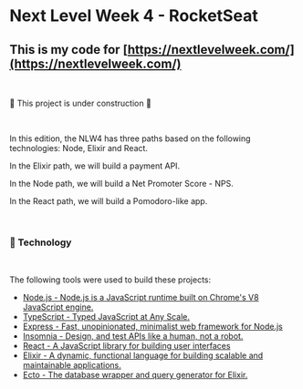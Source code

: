 # Next Level Week 4 - RocketSeat

## This is my code for [https://nextlevelweek.com/](https://nextlevelweek.com/)

<br>

:construction: This project is under construction :construction:

<br>

In this edition, the NLW4 has three paths based on the following technologies: Node, Elixir and React.

In the Elixir path, we will build a payment API.

In the Node path, we will build a Net Promoter Score - NPS.

In the React path, we will build a Pomodoro-like app.

<br>

### :hammer: Technology

<br>

The following tools were used to build these projects:

- [Node.js - Node.js is a JavaScript runtime built on Chrome's V8 JavaScript engine.](https://nodejs.org/en/)
- [TypeScript - Typed JavaScript at Any Scale.](https://www.typescriptlang.org/)
- [Express - Fast, unopinionated, minimalist web framework for Node.js](https://expressjs.com/)
- [Insomnia - Design, and test APIs like a human, not a robot.](https://insomnia.rest/)
- [React - A JavaScript library for building user interfaces](https://pt-br.reactjs.org/)
- [Elixir - A dynamic, functional language for building scalable and maintainable applications.](https://elixir-lang.org/)
- [Ecto - The database wrapper and query generator for Elixir.](https://hexdocs.pm/ecto/Ecto.html)
